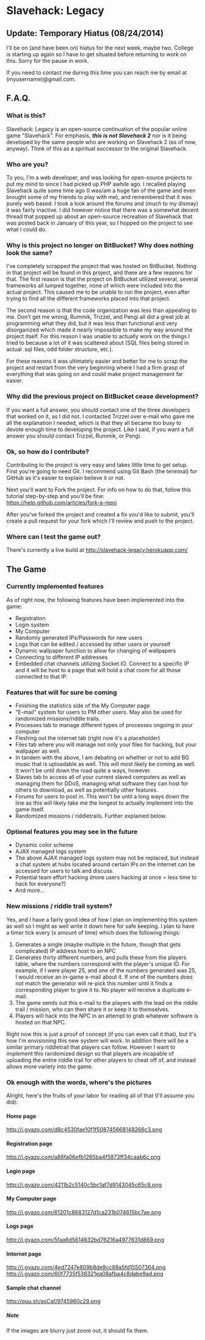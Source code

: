 Slavehack: Legacy
===============

## Update: Temporary Hiatus (08/24/2014)

I'll be on (and have been on) hiatus for the next week, maybe two. College is starting up again so I have to get situated before returning to work on this. Sorry for the pause in work.

If you need to contact me during this time you can reach me by email at (myusername)@gmail.com.

## F.A.Q.

### What is this?

Slavehack: Legacy is an open-source continuation of the popular online game "Slavehack". For emphasis, **_this is not Slavehack 2_** nor is it being developed by the same people who are working on Slavehack 2 (as of now, anyway). Think of this as a spiritual successor to the original Slavehack.

### Who are you?

To you, I'm a web developer, and was looking for open-source projects to put my mind to since I had picked up PHP awhile ago. I recalled playing Slavehack quite some time ago (I was/am a huge fan of the game and even brought some of my friends to play with me), and remembered that it was purely web based. I took a look around the forums and (much to my dismay) it was fairly inactive. I did however notice that there was a somewhat decent thread that popped up about an open-source recreation of Slavehack that was posted back in January of this year, so I hopped on the project to see what I could do.

### Why is this project no longer on BitBucket? Why does nothing look the same?

I've completely scrapped the project that was hosted on BitBucket. Nothing in that project will be found in this project, and there are a few reasons for that. The first reason is that the project on BitBucket utilized several, several frameworks all lumped together, none of which were included into the actual project. This caused me to be unable to run the project, even after trying to find all the different frameworks placed into that project. 

The second reason is that the code organization was less than appealing to me. Don't get me wrong, Rummik, Trizzel, and Pengi all did a great job at programming what they did, but it was less than functional and very disorganized which made it nearly impossible to make my way around the project itself. For this reason I was unable to actually work on the things I tried to because a lot of it was scattered about (SQL files being stored in actual .sql files, odd folder structure, etc.).

For these reasons it was ultimately easier and better for me to scrap the project and restart from the very beginning where I had a firm grasp of everything that was going on and could make project management far easier.

### Why did the previous project on BitBucket cease development?

If you want a full answer, you should contact one of the three developers that worked on it, as I did not. I contacted Trizzel over e-mail who gave me all the explanation I needed, which is that they all became too busy to devote enough time to developing the project. Like I said, if you want a full answer you should contact Trizzel, Rummik, or Pengi.

### Ok, so how do I contribute?

Contributing to the project is very easy and takes little time to get setup. First you're going to need Git. I recommend using Git Bash (the terminal) for GitHub as it's easier to explain believe it or not.

Next you'll want to Fork the project. For info on how to do that, follow this tutorial step-by-step and you'll be fine: https://help.github.com/articles/fork-a-repo

After you've forked the project and created a fix you'd like to submit, you'll create a pull request for your fork which I'll review and push to the project.

### Where can I test the game out?

There's currently a live build at http://slavehack-legacy.herokuapp.com/

## The Game

### Currently implemented features

As of right now, the following features have been implemented into the game:

* Registration
* Login system
* My Computer
* Randomly generated IPs/Passwords for new users
* Logs that can be edited / accessed by other users or yourself
* Dynamic wallpaper function to allow for changing of wallpapers
* Connecting to different IP addresses
* Embedded chat channels utilizing Socket.IO. Connect to a specific IP and it will be host to a page that will hold
  a chat room for all those connected to that IP.

### Features that will for sure be coming

* Finishing the statistics side of the My Computer page
* "E-mail" system for users to PM other users. May also be used for randomized missions/riddle trails.
* Processes tab to manage different types of processes ongoing in your computer
* Fleshing out the internet tab (right now it's a placeholder)
* Files tab where you will manage not only your files for hacking, but your wallpaper as well.
* In tandem with the above, I am debating on whether or not to add BG music that is uploadable as well. This will most likely be coming as well. It won't be until down the road quite a ways, however.
* Slaves tab to access all of your current slaved computers as well as managing them for DDoS, managing what software they can host for others to download, as well as potentially other features.
* Forums for users to post in. This won't be until a long ways down the line as this will likely take me the longest to actually implement into the game itself.
* Randomized missions / riddletrails. Further explained below.

### Optional features you may see in the future

* Dynamic color scheme
* AJAX managed logs system
* The above AJAX managed logs system may not be replaced, but instead a chat system at hubs located around certain IPs on the internet can be accessed for users to talk and discuss.
* Potential team effort hacking (more users hacking at once = less time to hack for everyone?)
* And more...

### New missions / riddle trail system?

Yes, and I have a fairly good idea of how I plan on implementing this system as well so I might as well write it down here for safe keeping. I plan to have a timer tick every (x amount of time) which does the following things:

  1. Generates a single (maybe multiple in the future, though that gets complicated) IP address host to an NPC
  2. Generates thirty different numbers, and pulls these from the players table, where the numbers correspond with the         player's unique ID. For example, if I were player 25, and one of the numbers generated was 25, I would receive an         in-game e-mail about it. If one of the numbers does not match the generator will re-pick this number until it finds a      corresponding player to give it to. No player will receive a duplicate e-mail.
  3. The game sends out this e-mail to the players with the lead on the riddle trail / mission, who can then share it or        keep it to themselves.
  4. Players will hack into the NPC in an attempt to grab whatever software is hosted on that NPC.

Right now this is just a proof of concept (if you can even call it that), but it's how I'm envisioning this new system will work. In addition there will be a similar primary riddletrail that players can follow. However I want to implement this randomized design so that players are incapable of uploading the entire riddle trail for other players to cheat off of, and instead allows more variety into the game.

### Ok enough with the words, where's the pictures

Alright, here's the fruits of your labor for reading all of that (I'll assume you did):

#### Home page
http://i.gyazo.com/d8c4530fae10f1f508745668148266c3.png

#### Registration page
http://i.gyazo.com/a86fa06efb1265ba4f5873ff34caab6c.png

#### Login page
http://i.gyazo.com/4211b2c5140c5bc1af7d9143045c65c8.png

#### My Computer page
http://i.gyazo.com/61201c8683127d1ca231b074615bc7ae.png

#### Logs page
http://i.gyazo.com/5faa6d5614632bd76216a4977631d869.png

#### Internet page
http://i.gyazo.com/4ed7247e809b8de9cc88a5fd15507364.png
http://i.gyazo.com/60f7735f536321ea08afba4c8dabe9ad.png

#### Sample chat channel
http://puu.sh/asCaf/9745960c29.png

##### Note

If the images are blurry just zoom out, it should fix them.
